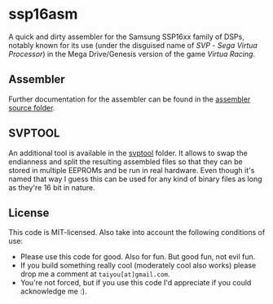 # ssp16asm

A quick and dirty assembler for the Samsung SSP16xx family of DSPs, notably known for its use (under the disguised name of _SVP_ - *Sega Virtua Processor*) in the Mega Drive/Genesis version of the game *Virtua Racing*.

## Assembler

Further documentation for the assembler can be found in the [assembler source folder](./ssp16asm).

## SVPTOOL

An additional tool is available in the [svptool](./svptool) folder. It allows to swap the endianness and split the resulting assembled files so that they can be stored in multiple EEPROMs and be run in real hardware. Even though it's named that way I guess this can be used for any kind of binary files as long as they're 16 bit in nature.

## License

This code is MIT-licensed. Also take into account the following conditions of use:

* Please use this code for good. Also for fun. But good fun, not evil fun.
* If you build something really cool (moderately cool also works) please drop me a comment at `taiyou[at]gmail.com`.
* You're not forced, but if you use this code I'd appreciate if you could acknowledge me :).